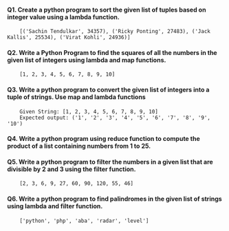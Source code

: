 #### Q1. Create a python program to sort the given list of tuples based on integer value using a lambda function.
        [('Sachin Tendulkar', 34357), ('Ricky Ponting', 27483), ('Jack Kallis', 25534), ('Virat Kohli', 24936)]
#### Q2. Write a Python Program to find the squares of all the numbers in the given list of integers using lambda and map functions.
        [1, 2, 3, 4, 5, 6, 7, 8, 9, 10]
#### Q3. Write a python program to convert the given list of integers into a tuple of strings. Use map and lambda functions
        Given String: [1, 2, 3, 4, 5, 6, 7, 8, 9, 10]
        Expected output: ('1', '2', '3', '4', '5', '6', '7', '8', '9', '10')
#### Q4. Write a python program using reduce function to compute the product of a list containing numbers from 1 to 25.
#### Q5. Write a python program to filter the numbers in a given list that are divisible by 2 and 3 using the filter function.
        [2, 3, 6, 9, 27, 60, 90, 120, 55, 46]
#### Q6. Write a python program to find palindromes in the given list of strings using lambda and filter function.
        ['python', 'php', 'aba', 'radar', 'level']
